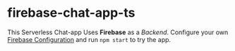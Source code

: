 # firebase-chat-app-ts

This Serverless Chat-app Uses **Firebase** as a _Backend_. 
Configure your own [Firebase Configuration](https://firebase.google.com/docs/web/setup) and run `npm start` to try the app.
